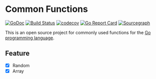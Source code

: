 # Common Functions

[![GoDoc](https://godoc.org/github.com/appleboy/com?status.svg)](https://godoc.org/github.com/appleboy/com) [![Build Status](http://drone.wu-boy.com/api/badges/appleboy/com/status.svg)](http://drone.wu-boy.com/appleboy/com) [![codecov](https://codecov.io/gh/appleboy/com/branch/master/graph/badge.svg)](https://codecov.io/gh/appleboy/com) [![Go Report Card](https://goreportcard.com/badge/github.com/appleboy/com)](https://goreportcard.com/report/github.com/appleboy/com) [![Sourcegraph](https://sourcegraph.com/github.com/appleboy/com/-/badge.svg)](https://sourcegraph.com/github.com/appleboy/com?badge)

This is an open source project for commonly used functions for the [Go programming language](https://golang.org/).

## Feature

* [x] Random
* [x] Array

